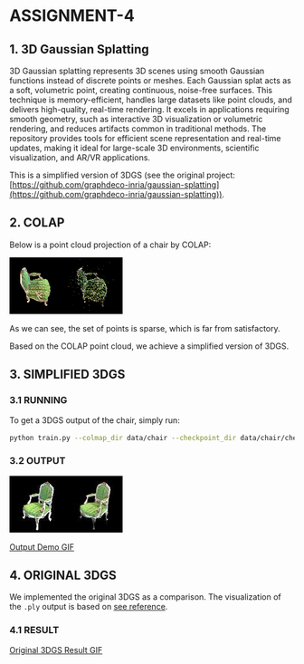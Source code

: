 # ASSIGNMENT-4

## 1. 3D Gaussian Splatting

3D Gaussian splatting represents 3D scenes using smooth Gaussian functions instead of discrete points or meshes. Each Gaussian splat acts as a soft, volumetric point, creating continuous, noise-free surfaces. This technique is memory-efficient, handles large datasets like point clouds, and delivers high-quality, real-time rendering. It excels in applications requiring smooth geometry, such as interactive 3D visualization or volumetric rendering, and reduces artifacts common in traditional methods. The repository provides tools for efficient scene representation and real-time updates, making it ideal for large-scale 3D environments, scientific visualization, and AR/VR applications.

This is a simplified version of 3DGS (see the original project: [https://github.com/graphdeco-inria/gaussian-splatting](https://github.com/graphdeco-inria/gaussian-splatting)).

## 2. COLAP

Below is a point cloud projection of a chair by COLAP:

![Point Cloud Projection](point_cloud.png)

As we can see, the set of points is sparse, which is far from satisfactory.

Based on the COLAP point cloud, we achieve a simplified version of 3DGS.

## 3. SIMPLIFIED 3DGS

### 3.1 RUNNING

To get a 3DGS output of the chair, simply run:

```bash
python train.py --colmap_dir data/chair --checkpoint_dir data/chair/checkpoints
```

### 3.2 OUTPUT

![Output Image](output_image.jpg)

[Output Demo GIF](output_demo.gif)

## 4. ORIGINAL 3DGS

We implemented the original 3DGS as a comparison. The visualization of the `.ply` output is based on [see reference](https://github.com/antimatter15/splat).

### 4.1 RESULT

[Original 3DGS Result GIF](origin_3dGS.gif)
